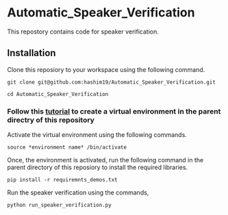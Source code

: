 # Automatic_Speaker_Verification

This repostory contains code for speaker verification. 

## Installation

Clone this reposiory to your workspace using the following command. 

`git clone git@github.com:hashim19/Automatic_Speaker_Verification.git`

`cd Automatic_Speaker_Verification`

### Follow this [tutorial](https://www.freecodecamp.org/news/how-to-setup-virtual-environments-in-python/) to create a virtual environment in the parent directry of this repository


Activate the virtual environment using the following commands. 

`source *environment name* /bin/activate`

Once, the environment is activated, run the following command in the parent directory of this reposiory to install the required libraries.

`pip install -r requiremnts_demos.txt`

Run the speaker verification using the commands,

`python run_speaker_verification.py`
